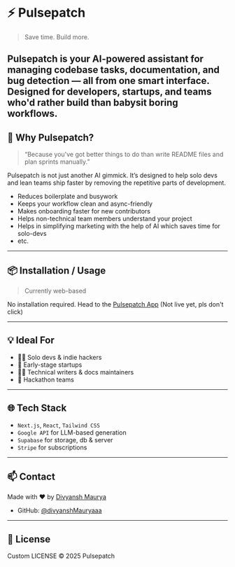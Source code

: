 # ⚡ Pulsepatch

> Save time. Build more.

Pulsepatch is your AI-powered assistant for managing codebase tasks, documentation, and bug detection — all from one smart interface. Designed for developers, startups, and teams who'd rather build than babysit boring workflows.
---

## 🧠 Why Pulsepatch?

> “Because you've got better things to do than write README files and plan sprints manually.”

Pulsepatch is not just another AI gimmick. It’s designed to help solo devs and lean teams ship faster by removing the repetitive parts of development.

- Reduces boilerplate and busywork  
- Keeps your workflow clean and async-friendly  
- Makes onboarding faster for new contributors  
- Helps non-technical team members understand your project
- Helps in simplifying marketing with the help of AI which saves time for solo-devs
- etc.

---

## 📦 Installation / Usage

> Currently web-based

No installation required.
Head to the [Pulsepatch App](https://pulsepatch.dev) (Not live yet, pls don't click)


---

## 💡 Ideal For

- 🧑‍💻 Solo devs & indie hackers  
- 🏢 Early-stage startups  
- 👩‍🏫 Technical writers & docs maintainers  
- 🧪 Hackathon teams  

---

## 🌐 Tech Stack

- `Next.js`, `React`, `Tailwind CSS`  
- `Google API` for LLM-based generation  
- `Supabase` for storage, db & server  
- `Stripe` for subscriptions


---

## 📫 Contact

Made with ❤️ by [Divyansh Maurya](mailto:divyanshm510@gmail.com)

- GitHub: [@divyanshMauryaaa](https://github.com/divyanshMauryaaa)

---

## 📜 License

Custom LICENSE © 2025 Pulsepatch
